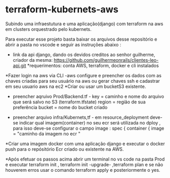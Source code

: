 # terraform-kubernets-aws
Subindo uma infraestutura e uma aplicação(django) com terraform na aws em clusters orquestrado pelo kubernets. 


Para executar esse projeto basta baixar os arquivos desse repositório e abrir a pasta no vscode e seguir as instruções abaixo :
* link da api django, dando os devidos creditos ao senhor guilherme, criador da mesma: https://github.com/guilhermeonrails/clientes-leo-api.git 
*requerimentos: conta AWS, terraform, docker e cli instalados

*Fazer login na aws via CLI -aws configure e preencher os dados com as chaves criadas para seu usuário na aws ou gerar chaves ssh e cadastrar em seu usuario aws na ec2
*Criar ou usar um bucketS3 existente.

* preencher aqruivo Prod/Backend.tf - key = caminho e nome do arquivo que será salvo no S3 (terraform.tfstate)
                          region = região de sua preferência
                          bucket = nome do bucket criado
                          
* preencher arquivo infra/Kubernets,tf - em resource_deployment deve-se indicar qual imagem(container) no seu ecr será utilizada no dploy , para isso deve-se configurar o campo image :
  spec {
        container {
          image = "caminho da imagem no ecr "
          
*Criar uma imagem docker com uma aplicação django e executar o docker push para o repósitório Ecr criado ou existente na AWS.

*Após efetuar os passos acima abrir um terminal no vs code na pasta Prod e executar terraform init , terraform init -upgrade- ,terraform plan e se não houverem erros usar o comando terraform apply e posteriormente o yes. 


          
 

